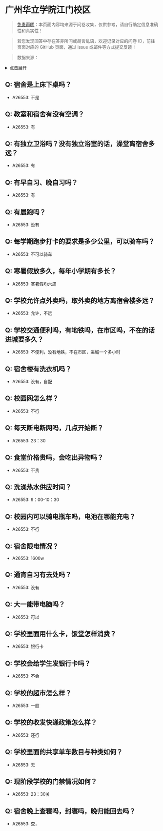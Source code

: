 # 广州华立学院江门校区

> [免责声明](https://colleges.chat/#_3)：本页面内容均来源于问卷收集，仅供参考，请自行确定信息准确性和真实性！

> 若您发现回答中存在答非所问或胡言乱语，欢迎记录对应的问卷 ID，前往页面对应的 GitHub 页面，通过 issue 或邮件等方式提交反馈！

> 数据来源：

<details><summary>点击展开</summary>
<ul>
<li>A26553: 匿名 (2024 年 08 月)</li>
</ul>
</details>

## Q: 宿舍是上床下桌吗？

- A26553: 不是

## Q: 教室和宿舍有没有空调？

- A26553: 有

## Q: 有独立卫浴吗？没有独立浴室的话，澡堂离宿舍多远？

- A26553: 有

## Q: 有早自习、晚自习吗？

- A26553: 有

## Q: 有晨跑吗？

- A26553: 没有

## Q: 每学期跑步打卡的要求是多少公里，可以骑车吗？

- A26553: 不可以骑车

## Q: 寒暑假放多久，每年小学期有多长？

- A26553: 寒暑假均六周

## Q: 学校允许点外卖吗，取外卖的地方离宿舍楼多远？

- A26553: 允许，不远

## Q: 学校交通便利吗，有地铁吗，在市区吗，不在的话进城要多久？

- A26553: 不便利，没有地铁，不在市区，进城一个多小时

## Q: 宿舍楼有洗衣机吗？

- A26553: 没有，自配

## Q: 校园网怎么样？

- A26553: 不行

## Q: 每天断电断网吗，几点开始断？

- A26553: 23：30

## Q: 食堂价格贵吗，会吃出异物吗？

- A26553: 不贵

## Q: 洗澡热水供应时间？

- A26553: 9：00-10：30

## Q: 校园内可以骑电瓶车吗，电池在哪能充电？

- A26553: 不行

## Q: 宿舍限电情况？

- A26553: 1600w

## Q: 通宵自习有去处吗？

- A26553: 没有

## Q: 大一能带电脑吗？

- A26553: 可以

## Q: 学校里面用什么卡，饭堂怎样消费？

- A26553: 银行卡

## Q: 学校会给学生发银行卡吗？

- A26553: 不会

## Q: 学校的超市怎么样？

- A26553: 一般

## Q: 学校的收发快递政策怎么样？

- A26553: 还行

## Q: 学校里面的共享单车数目与种类如何？

- A26553: 无

## Q: 现阶段学校的门禁情况如何？

- A26553: 23：30关

## Q: 宿舍晚上查寝吗，封寝吗，晚归能回去吗？

- A26553: 查，

